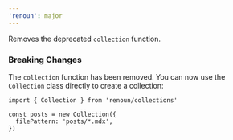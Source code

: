 ```yaml
---
'renoun': major
---
```


Removes the deprecated `collection` function.

### Breaking Changes

The `collection` function has been removed. You can now use the `Collection` class directly to create a collection:

```tsx
import { Collection } from 'renoun/collections'

const posts = new Collection({
  filePattern: 'posts/*.mdx',
})
```
